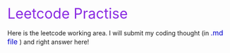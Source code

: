 <font color = "#8A2BE2" size = 6>Leetcode Practise   </font>

Here is the leetcode working area. I will submit my coding thought (in <font color = "#0000CD" size = 3>.md file </font>) and right answer here!